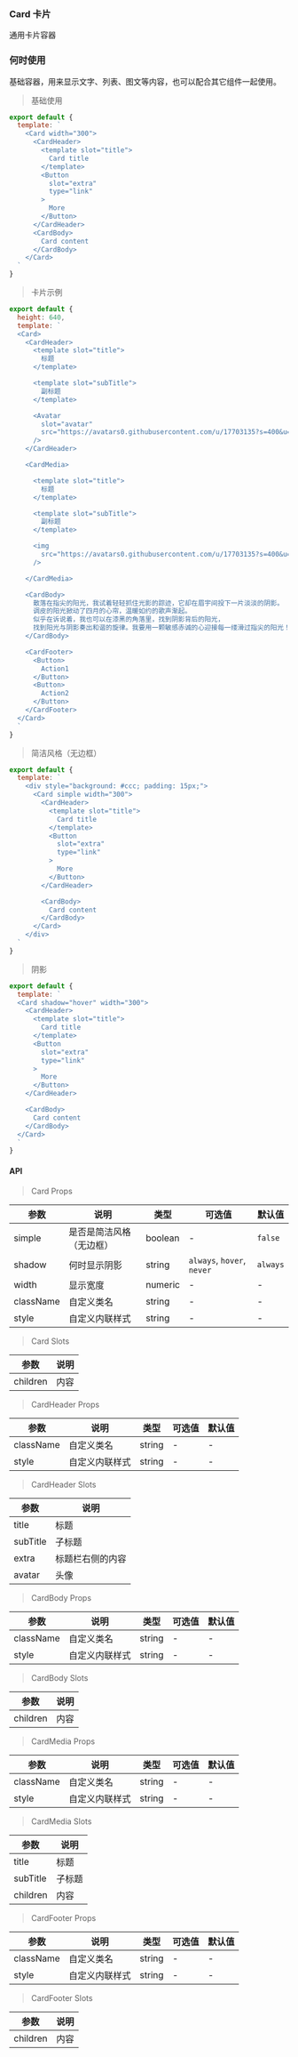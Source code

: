 ### Card 卡片

通用卡片容器

### 何时使用

基础容器，用来显示文字、列表、图文等内容，也可以配合其它组件一起使用。

> 基础使用

```js
export default {
  template: `
    <Card width="300">
      <CardHeader>
        <template slot="title">
          Card title
        </template>
        <Button
          slot="extra"
          type="link"
        >
          More
        </Button>
      </CardHeader>
      <CardBody>
        Card content
      </CardBody>
    </Card>
  `
}
```

> 卡片示例

```js
export default {
  height: 640,
  template: `
  <Card>
    <CardHeader>
      <template slot="title">
        标题
      </template>

      <template slot="subTitle">
        副标题
      </template>

      <Avatar
        slot="avatar"
        src="https://avatars0.githubusercontent.com/u/17703135?s=400&u=612ef7e55a4394c89e2f53f8f360c9b3b2336ace&v=4"
      />
    </CardHeader>

    <CardMedia>

      <template slot="title">
        标题
      </template>

      <template slot="subTitle">
        副标题
      </template>

      <img
        src="https://avatars0.githubusercontent.com/u/17703135?s=400&u=612ef7e55a4394c89e2f53f8f360c9b3b2336ace&v=4"
      />

    </CardMedia>

    <CardBody>
      散落在指尖的阳光，我试着轻轻抓住光影的踪迹，它却在眉宇间投下一片淡淡的阴影。
      调皮的阳光掀动了四月的心帘，温暖如约的歌声渐起。
      似乎在诉说着，我也可以在漆黑的角落里，找到阴影背后的阳光，
      找到阳光与阴影奏出和谐的旋律。我要用一颗敏感赤诚的心迎接每一缕滑过指尖的阳光！
    </CardBody>

    <CardFooter>
      <Button>
        Action1
      </Button>
      <Button>
        Action2
      </Button>
    </CardFooter>
  </Card>
  `
}
```

> 简洁风格（无边框）

```js
export default {
  template: `
    <div style="background: #ccc; padding: 15px;">
      <Card simple width="300">
        <CardHeader>
          <template slot="title">
            Card title
          </template>
          <Button
            slot="extra"
            type="link"
          >
            More
          </Button>
        </CardHeader>

        <CardBody>
          Card content
        </CardBody>
      </Card>
    </div>
  `
}
```

> 阴影

```js
export default {
  template: `
  <Card shadow="hover" width="300">
    <CardHeader>
      <template slot="title">
        Card title
      </template>
      <Button
        slot="extra"
        type="link"
      >
        More
      </Button>
    </CardHeader>

    <CardBody>
      Card content
    </CardBody>
  </Card>
  `
}
```

#### API

> Card Props

参数 | 说明 | 类型 | 可选值 | 默认值
---|---|---|---|---
simple | 是否是简洁风格（无边框） | boolean | - | `false`
shadow | 何时显示阴影 | string | `always`, `hover`, `never` | `always`
width | 显示宽度 | numeric | - | -
className | 自定义类名 | string | - | -
style | 自定义内联样式 | string | - | -

> Card Slots

参数 | 说明
---|---
children | 内容



> CardHeader Props

参数 | 说明 | 类型 | 可选值 | 默认值
---|---|---|---|---
className | 自定义类名 | string | - | -
style | 自定义内联样式 | string | - | -

> CardHeader Slots

参数 | 说明
---|---
title | 标题
subTitle | 子标题
extra | 标题栏右侧的内容
avatar | 头像



> CardBody Props

参数 | 说明 | 类型 | 可选值 | 默认值
---|---|---|---|---
className | 自定义类名 | string | - | -
style | 自定义内联样式 | string | - | -

> CardBody Slots

参数 | 说明
---|---
children | 内容



> CardMedia Props

参数 | 说明 | 类型 | 可选值 | 默认值
---|---|---|---|---
className | 自定义类名 | string | - | -
style | 自定义内联样式 | string | - | -

> CardMedia Slots

参数 | 说明
---|---
title | 标题
subTitle | 子标题
children | 内容



> CardFooter Props

参数 | 说明 | 类型 | 可选值 | 默认值
---|---|---|---|---
className | 自定义类名 | string | - | -
style | 自定义内联样式 | string | - | -

> CardFooter Slots

参数 | 说明
---|---
children | 内容